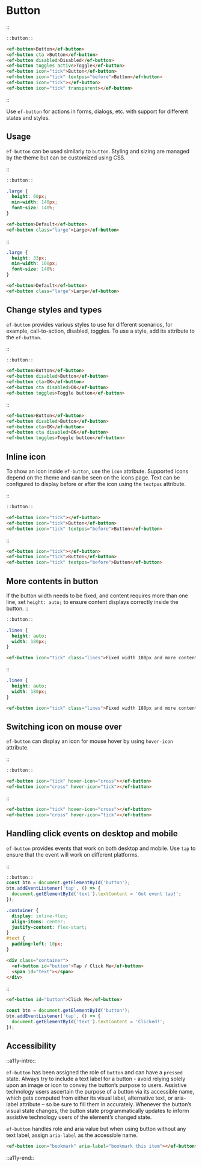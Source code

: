 <!--
type: page
title: Button
location: ./elements/button
layout: default
-->

# Button

::
```javascript
::button::
```
```html
<ef-button>Button</ef-button>
<ef-button cta >Button</ef-button>
<ef-button disabled>Disabled</ef-button>
<ef-button toggles active>Toggle</ef-button>
<ef-button icon="tick">Button</ef-button>
<ef-button icon="tick" textpos="before">Button</ef-button>
<ef-button icon="tick"></ef-button>
<ef-button icon="tick" transparent></ef-button>
```
::

Use `ef-button` for actions in forms, dialogs, etc. with support for different states and styles.

## Usage
`ef-button` can be used similarly to `button`. Styling and sizing are managed by the theme but can be customized using CSS.

::
```javascript
::button::
```
```css
.large {
  height: 60px;
  min-width: 140px;
  font-size: 140%;
}
```
```html
<ef-button>Default</ef-button>
<ef-button class="large">Large</ef-button>
```
::

```css
.large {
  height: 33px;
  min-width: 100px;
  font-size: 140%;
}
```
```html
<ef-button>Default</ef-button>
<ef-button class="large">Large</ef-button>
```

## Change styles and types
 `ef-button` provides various styles to use for different scenarios, for example, call-to-action, disabled, toggles. To use a style, add its attribute to the `ef-button`.

::
```javascript
::button::
```
```html
<ef-button>Button</ef-button>
<ef-button disabled>Button</ef-button>
<ef-button cta>OK</ef-button>
<ef-button cta disabled>OK</ef-button>
<ef-button toggles>Toggle button</ef-button>
```
::

```html
<ef-button>Button</ef-button>
<ef-button disabled>Button</ef-button>
<ef-button cta>OK</ef-button>
<ef-button cta disabled>OK</ef-button>
<ef-button toggles>Toggle button</ef-button>
```

## Inline icon
To show an icon inside `ef-button`, use the `icon` attribute. Supported icons depend on the theme and can be seen on the icons page. Text can be configured to display before or after the icon using the `textpos` attribute.

::
```javascript
::button::
```
```html
<ef-button icon="tick"></ef-button>
<ef-button icon="tick">Button</ef-button>
<ef-button icon="tick" textpos="before">Button</ef-button>
```
::

```html
<ef-button icon="tick"></ef-button>
<ef-button icon="tick">Button</ef-button>
<ef-button icon="tick" textpos="before">Button</ef-button>
```

## More contents in button
If the button width needs to be fixed, and content requires more than one line, set `height: auto;` to ensure content displays correctly inside the button.
::
```javascript
::button::
```
```css
.lines {
  height: auto;
  width: 180px;
}
```
```html
<ef-button icon="tick" class="lines">Fixed width 180px and more contents in button</ef-button>
```
::

```css
.lines {
  height: auto;
  width: 180px;
}
```
```html
<ef-button icon="tick" class="lines">Fixed width 180px and more contents in button</ef-button>
```

## Switching icon on mouse over
`ef-button` can display an icon for mouse hover by using `hover-icon` attribute.

::
```javascript
::button::
```
```html
<ef-button icon="tick" hover-icon="cross"></ef-button>
<ef-button icon="cross" hover-icon="tick"></ef-button>
```
::

```html
<ef-button icon="tick" hover-icon="cross"></ef-button>
<ef-button icon="cross" hover-icon="tick"></ef-button>
```

## Handling click events on desktop and mobile

`ef-button` provides events that work on both desktop and mobile. Use `tap` to ensure that the event will work on different platforms.

::
```javascript
::button::
const btn = document.getElementById('button');
btn.addEventListener('tap', () => {
  document.getElementById('text').textContent = 'Got event tap!';
});
```
```css
.container {
  display: inline-flex;
  align-items: center;
  justify-content: flex-start;
}
#text {
  padding-left: 10px;
}
```
```html
<div class="container">
  <ef-button id="button">Tap / Click Me</ef-button>
  <span id="text"></span>
</div>
```
::

```html
<ef-button id="button">Click Me</ef-button>
```
```javascript
const btn = document.getElementById('button');
btn.addEventListener('tap', () => {
  document.getElementById('text').textContent = 'Clicked!';
});
```

## Accessibility
::a11y-intro::

`ef-button` has been assigned the role of `button` and can have a `pressed` state. Always try to include a text label for a button - avoid relying solely upon an image or icon to convey the button’s purpose to users. Assistive technology users ascertain the purpose of a button via its accessible name, which gets computed from either its visual label, alternative text, or aria-label attribute – so be sure to fill them in accurately. Whenever the button’s visual state changes, the button state programmatically updates to inform assistive technology users of the element’s changed state. 

`ef-button` handles role and aria value but when using button without any text label, assign `aria-label` as the accessible name.

```html
<ef-button icon="bookmark" aria-label="bookmark this item"></ef-button>
```

::a11y-end::
